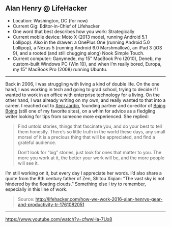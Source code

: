 ## Alan Henry @ LifeHacker

- Location: Washington, DC (for now)
- Current Gig: Editor-in-Chief of Lifehacker
- One word that best describes how you work: Strategically
- Current mobile device: Moto X (2013 model, running Android 5.1 Lollipop). Also in the drawer: a OnePlus One (running Android 5.0 Lollipop), a Nexus 5 (running Android 6.0 Marshmallow), an iPad 3 (iOS 9), and a rooted (and still chugging along) Nook Simple Touch.
- Current computer: Ganymede, my 15" MacBook Pro (2010), Deneb, my custom-built Windows PC (Win 10), and when I’m really bored, Europa, my 15" MacBook Pro (2008) running Ubuntu.

---

Back in 2006, I was struggling with living a kind of double life. On the one hand, I was working in tech and going to grad school, trying to decide if I wanted to work in an office with enterprise technology for a living. On the other hand, I was already writing on my own, and really wanted to that into a career. I reached out to [Xeni Jardin](http://xeni.net/), founding partner and co-editor of [Boing Boing](http://www.boingboing.net/) (still one of my favorite sites), on a whim for advice as a fledgling writer looking for tips from someone more experienced. She replied:

> Find untold stories, things that fascinate you, and do your best to tell them honestly. There’s so little truth in the world these days, any small morsel of it is a precious thing that will be appreciated, and find a grateful audience.
>
> Don’t look for “big” stories, just look for ones that matter to you. The more you work at it, the better your work will be, and the more people will see it.

I’m still working on it, but every day I appreciate her words. I’d also share a quote from the 8th century father of Zen, Shitou Xiqian: “The vast sky is not hindered by the floating clouds.” Something else I try to remember, especially in this line of work.

> Source: http://lifehacker.com/how-we-work-2016-alan-henrys-gear-and-productivity-tr-1761082051

---

https://www.youtube.com/watch?v=cfwwHa-7Ux8